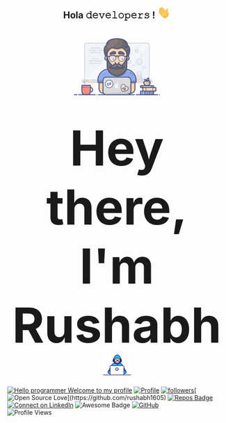 
<!--
### Hi there 👋

**rushabh1605/rushabh1605** is a ✨ _special_ ✨ repository because its `README.md` (this file) appears on your GitHub profile.

Here are some ideas to get you started:

- 🔭 I’m currently working on ...
- 🌱 I’m currently learning ...
- 👯 I’m looking to collaborate on ...
- 🤔 I’m looking for help with ...
- 💬 Ask me about ...
- 📫 How to reach me: ...
- 😄 Pronouns: ...
- ⚡ Fun fact: ...
-->

<!-- Header section -->

<div align="center">
   <h2> Hola 𝚍𝚎𝚟𝚎𝚕𝚘𝚙𝚎𝚛𝚜 </> ! <img src="https://github.com/ABSphreak/ABSphreak/blob/master/gifs/Hi.gif" width="30px">
   </h2>
</div>

<div align="center" width="50">
   <img src="https://github.com/rushabh1605/rushabh1605/blob/main/files/tenor.gif" alt="Welcome!"/>
</div>
<h1 align="center"> <span style="colour:red font-family:Papyrus; font-size:4em;"> Hey there, I'm Rushabh </span> <img src="https://github.com/rushabh1605/rushabh1605/blob/main/files/Developer.gif" width="65px"> </h1>

[![Hello programmer Welcome to my profile](https://img.shields.io/badge/Hello,Programmer!-Welcome<3-orange.svg?style=flat&logo=github)](https://github.com/rushabh1605) [![Profile](https://Visitor-badge.glitch.me/badge?page_id=rushabh1605.profileviews-badge)](https://github.com/rushabh1605) [![followers](https://img.shields.io/github/followers/rushabh1605?style=social)](https://github.com/rushabh1605?tab=followers)[![Open Source Love](https://badges.frapsoft.com/os/v2/open-source.svg?:heart:)](https://github.com/rushabh1605) [![Repos Badge](https://badges.pufler.dev/repos/rushabh1605)](https://github.com/rushabh1605?tab=repositories)[![Connect on LinkedIn](https://img.shields.io/badge/--linkedin?label=LinkedIn&logo=LinkedIn&style=social)](https://www.linkedin.com/in/rushabhthakkar/) <img src="https://cdn.rawgit.com/sindresorhus/awesome/d7305f38d29fed78fa85652e3a63e154dd8e8829/media/badge.svg" alt="Awesome Badge"/> [![GitHub](https://img.shields.io/badge/-GitHub-333333?style=flat&logo=github)](https://github.com/rushabh1605/)
<br>
<img
      src="https://komarev.com/ghpvc/?username=rushabh1605&color=green"
      width="12%" alt="Profile Views">
   <br>
